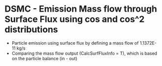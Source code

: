 # DSMC - Emission Mass flow through Surface Flux using cos and cos^2 distributions
* Particle emission using surface flux by defining a mass flow of 1.1372E-11 kg/s
* Comparing the mass flow output (CalcSurfFluxInfo = T), which is based on the particle balance (in - out)